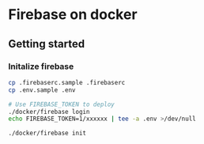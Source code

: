 # Firebase on docker

## Getting started

### Initalize firebase

```sh
cp .firebaserc.sample .firebaserc
cp .env.sample .env

# Use FIREBASE_TOKEN to deploy
./docker/firebase login
echo FIREBASE_TOKEN=1/xxxxxx | tee -a .env >/dev/null

./docker/firebase init
```

